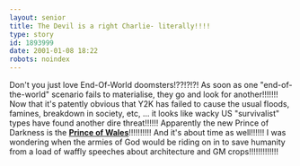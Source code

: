 ```yaml
---
layout: senior
title: The Devil is a right Charlie- literally!!!!
type: story
id: 1893999
date: 2001-01-08 18:22
robots: noindex
---
```

Don't you just love End-Of-World doomsters!??!?!?! As soon as one "end-of-the-world" scenario fails to materialise, they go and look for another!!!!!!! Now that it's patently obvious that Y2K has failed to cause the usual floods, famines, breakdown in society, etc, ... it looks like wacky US "survivalist" types have found another dire threat!!!!!! Apparently the new Prince of Darkness is the <a href="http://www.bookmasters.com/marktplc/00240.htm"><b>Prince of Wales</b></a>!!!!!!!!!! And it's about time as well!!!!!! I was wondering when the armies of God would be riding on in to save humanity from a load of waffly speeches about architecture and GM crops!!!!!!!!!!!!!